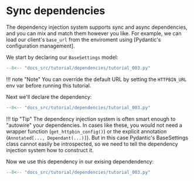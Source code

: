 
# Sync dependencies

The dependency injection system supports sync and async dependencies, and you can mix and match them however you like.
For example, we can load our client's `base_url` from the enviroment using [Pydantic's configuration management].

We start by declaring our `BaseSettings` model:

```python hl_lines="4 10-14"
--8<-- "docs_src/tutorial/dependencies/tutorial_003.py"
```

!!! note "Note"
    You can override the default URL by setting the `HTTPBIN_URL` env var before running this tutorial.

Next we'll declare the dependency:

```python hl_lines="17-21"
--8<-- "docs_src/tutorial/dependencies/tutorial_003.py"
```

!!! tip "Tip"
    The dependency injection system is often smart enough to "autowire" your dependencies.
    In cases like these, you would not need a wrapper function (`get_httpbin_config()`) or the explicit annotation (`Annotated[..., Dependant(...)]`).
    But in this case Pydantic's BaseSettings class cannot easily be introspected, so we need to tell the dependency injection system how to construct it.

Now we use this dependency in our exising dependendency:

```python hl_lines="24"
--8<-- "docs_src/tutorial/dependencies/tutorial_003.py"
```
